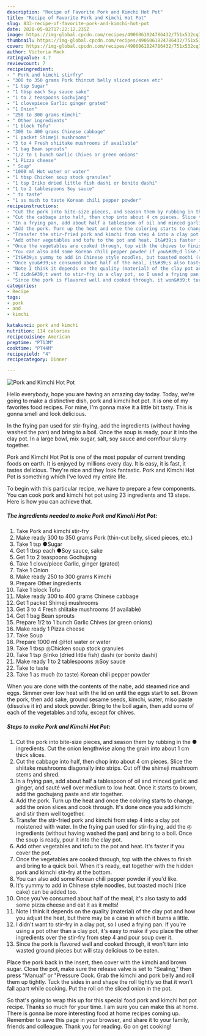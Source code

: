 ```yaml
---
description: "Recipe of Favorite Pork and Kimchi Hot Pot"
title: "Recipe of Favorite Pork and Kimchi Hot Pot"
slug: 833-recipe-of-favorite-pork-and-kimchi-hot-pot
date: 2020-05-02T17:22:12.235Z
image: https://img-global.cpcdn.com/recipes/4906061824786432/751x532cq70/pork-and-kimchi-hot-pot-recipe-main-photo.jpg
thumbnail: https://img-global.cpcdn.com/recipes/4906061824786432/751x532cq70/pork-and-kimchi-hot-pot-recipe-main-photo.jpg
cover: https://img-global.cpcdn.com/recipes/4906061824786432/751x532cq70/pork-and-kimchi-hot-pot-recipe-main-photo.jpg
author: Victoria Mack
ratingvalue: 4.7
reviewcount: 7
recipeingredient:
- " Pork and kimchi stirfry"
- "300 to 350 grams Pork thincut belly sliced pieces etc"
- "1 tsp Sugar"
- "1 tbsp each Soy sauce sake"
- "1 to 2 teaspoons Gochujang"
- "1 clovepiece Garlic ginger grated"
- "1 Onion"
- "250 to 300 grams Kimchi"
- " Other ingredients"
- "1 block Tofu"
- "300 to 400 grams Chinese cabbage"
- "1 packet Shimeji mushrooms"
- "3 to 4 Fresh shiitake mushrooms if available"
- "1 bag Bean sprouts"
- "1/2 to 1 bunch Garlic Chives or green onions"
- "1 Pizza cheese"
- " Soup"
- "1000 ml Hot water or water"
- "1 tbsp Chicken soup stock granules"
- "1 tsp Iriko dried little fish dashi or bonito dashi"
- "1 to 2 tablespoons Soy sauce"
- " to taste"
- "1 as much to taste Korean chili pepper powder"
recipeinstructions:
- "Cut the pork into bite-size pieces, and season them by rubbing in the ● ingredients. Cut the onion lengthwise along the grain into about 1 cm thick slices."
- "Cut the cabbage into half, then chop into about 4 cm pieces. Slice the shiitake mushrooms diagonally into strips. Cut off the shimeji mushroom stems and shred."
- "In a frying pan, add about half a tablespoon of oil and minced garlic and ginger, and  sauté well over medium to low heat. Once it starts to brown, add the gochujang paste and stir together."
- "Add the pork. Turn up the heat and once the coloring starts to change, add the onion slices and cook through. It&#39;s done once you add kimchi and stir them well together."
- "Transfer the stir-fried pork and kimchi from step 4 into a clay pot moistened with water. In the frying pan used for stir-frying, add the ◎ ingredients (without having washed the pan) and bring to a boil. Once the soup is ready, pour it into the clay pot."
- "Add other vegetables and tofu to the pot and heat. It&#39;s faster if you cover the pot."
- "Once the vegetables are cooked through, top with the chives to finish and bring to a quick boil. When it&#39;s ready, eat together with the hidden pork and kimchi stir-fry at the bottom."
- "You can also add some Korean chili pepper powder if you&#39;d like."
- "It&#39;s yummy to add in Chinese style noodles, but toasted mochi (rice cake) can be added too."
- "Once you&#39;ve consumed about half of the meal, it&#39;s also tasty to add some pizza cheese and eat it as it melts!"
- "Note I think it depends on the quality (material) of the clay pot and how you adjust the heat, but there may be a case in which it burns a little."
- "I didn&#39;t want to stir-fry in a clay pot, so I used a frying pan. If you&#39;re using a pot other than a clay pot, it&#39;s easy to make if you place the other ingredients over the stir-fry from step 4 and pour soup over it."
- "Since the pork is flavored well and cooked through, it won&#39;t turn into wasted ground pieces but will stay delicious to be eaten."
categories:
- Recipe
tags:
- pork
- and
- kimchi

katakunci: pork and kimchi 
nutrition: 114 calories
recipecuisine: American
preptime: "PT13M"
cooktime: "PT44M"
recipeyield: "4"
recipecategory: Dinner

---
```



![Pork and Kimchi Hot Pot](https://img-global.cpcdn.com/recipes/4906061824786432/751x532cq70/pork-and-kimchi-hot-pot-recipe-main-photo.jpg)

Hello everybody, hope you are having an amazing day today. Today, we're going to make a distinctive dish, pork and kimchi hot pot. It is one of my favorites food recipes. For mine, I'm gonna make it a little bit tasty. This is gonna smell and look delicious.

In the frying pan used for stir-frying, add the ingredients (without having washed the pan) and bring to a boil. Once the soup is ready, pour it into the clay pot. In a large bowl, mix sugar, salt, soy sauce and cornflour slurry together.

Pork and Kimchi Hot Pot is one of the most popular of current trending foods on earth. It is enjoyed by millions every day. It is easy, it is fast, it tastes delicious. They're nice and they look fantastic. Pork and Kimchi Hot Pot is something which I've loved my entire life.


To begin with this particular recipe, we have to prepare a few components. You can cook pork and kimchi hot pot using 23 ingredients and 13 steps. Here is how you can achieve that.

<!--inarticleads1-->

##### The ingredients needed to make Pork and Kimchi Hot Pot:

1. Take  Pork and kimchi stir-fry
1. Make ready 300 to 350 grams Pork (thin-cut belly, sliced pieces, etc.)
1. Take 1 tsp ●Sugar
1. Get 1 tbsp each ●Soy sauce, sake
1. Get 1 to 2 teaspoons Gochujang
1. Take 1 clove/piece Garlic, ginger (grated)
1. Take 1 Onion
1. Make ready 250 to 300 grams Kimchi
1. Prepare  Other ingredients
1. Take 1 block Tofu
1. Make ready 300 to 400 grams Chinese cabbage
1. Get 1 packet Shimeji mushrooms
1. Get 3 to 4 Fresh shiitake mushrooms (if available)
1. Get 1 bag Bean sprouts
1. Prepare 1/2 to 1 bunch Garlic Chives (or green onions)
1. Make ready 1 Pizza cheese
1. Take  Soup
1. Prepare 1000 ml ◎Hot water or water
1. Take 1 tbsp ◎Chicken soup stock granules
1. Take 1 tsp ◎Iriko (dried little fish) dashi (or bonito dashi)
1. Make ready 1 to 2 tablespoons ◎Soy sauce
1. Take  to taste
1. Take 1 as much (to taste) Korean chili pepper powder


When you are done with the contents of the nabe, add steamed rice and eggs. Simmer over low heat with the lid on until the eggs start to set. Brown the pork, then add sake, ground sesame seeds, kimchi, water, miso paste (dissolve it in) and stock powder. Bring to the boil again, then add some of each of the vegetables and tofu, except for chives. 

<!--inarticleads2-->

##### Steps to make Pork and Kimchi Hot Pot:

1. Cut the pork into bite-size pieces, and season them by rubbing in the ● ingredients. Cut the onion lengthwise along the grain into about 1 cm thick slices.
1. Cut the cabbage into half, then chop into about 4 cm pieces. Slice the shiitake mushrooms diagonally into strips. Cut off the shimeji mushroom stems and shred.
1. In a frying pan, add about half a tablespoon of oil and minced garlic and ginger, and  sauté well over medium to low heat. Once it starts to brown, add the gochujang paste and stir together.
1. Add the pork. Turn up the heat and once the coloring starts to change, add the onion slices and cook through. It&#39;s done once you add kimchi and stir them well together.
1. Transfer the stir-fried pork and kimchi from step 4 into a clay pot moistened with water. In the frying pan used for stir-frying, add the ◎ ingredients (without having washed the pan) and bring to a boil. Once the soup is ready, pour it into the clay pot.
1. Add other vegetables and tofu to the pot and heat. It&#39;s faster if you cover the pot.
1. Once the vegetables are cooked through, top with the chives to finish and bring to a quick boil. When it&#39;s ready, eat together with the hidden pork and kimchi stir-fry at the bottom.
1. You can also add some Korean chili pepper powder if you&#39;d like.
1. It&#39;s yummy to add in Chinese style noodles, but toasted mochi (rice cake) can be added too.
1. Once you&#39;ve consumed about half of the meal, it&#39;s also tasty to add some pizza cheese and eat it as it melts!
1. Note I think it depends on the quality (material) of the clay pot and how you adjust the heat, but there may be a case in which it burns a little.
1. I didn&#39;t want to stir-fry in a clay pot, so I used a frying pan. If you&#39;re using a pot other than a clay pot, it&#39;s easy to make if you place the other ingredients over the stir-fry from step 4 and pour soup over it.
1. Since the pork is flavored well and cooked through, it won&#39;t turn into wasted ground pieces but will stay delicious to be eaten.


Place the pork back in the insert, then cover with the kimchi and brown sugar. Close the pot, make sure the release valve is set to &#34;Sealing,&#34; then press &#34;Manual&#34; or &#34;Pressure Cook. Grab the kimchi and pork belly and roll them up tightly. Tuck the sides in and shape the roll tightly so that it won&#39;t fall apart while cooking. Put the roll on the sliced onion in the pot. 

So that's going to wrap this up for this special food pork and kimchi hot pot recipe. Thanks so much for your time. I am sure you can make this at home. There is gonna be more interesting food at home recipes coming up. Remember to save this page in your browser, and share it to your family, friends and colleague. Thank you for reading. Go on get cooking!
